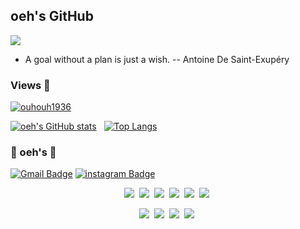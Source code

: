 ## oeh's GitHub

<img src="https://capsule-render.vercel.app/api?type=slice&color=random&height=300&section=header&text=EH_GitHub&fontSize=90&fontColor=fff" />

- A goal without a plan is just a wish. -- Antoine De Saint-Exupéry

### Views 🔎
[![ouhouh1936](https://github-profile-trophy.vercel.app/?username=ouhouh1936&theme=onedark)](https://github.com/ouhouh1936)

[![oeh's GitHub stats](https://github-readme-stats.vercel.app/api?username=costar011&show_icons=true&theme=dracula)](https://github.com/ouhouh1936/github-readme-stats) &nbsp; [![Top Langs](https://github-readme-stats.vercel.app/api/top-langs/?username=ouhouh1936&layout=compact&show_icons=true&theme=dracula)](https://github.com/ouhouh1936/github-readme-stats)



###  🐶 oeh's 🐶
[![Gmail Badge](https://img.shields.io/badge/Gmail-d14836?style=flat-square&logo=Gmail&logoColor=white&link=mailto:dmssssgk@gmail.com)](mailto:dmssssgk@gmail.com)
[![instagram Badge](https://img.shields.io/badge/-Instagram-dd2a7b?style=flat-square&logo=instagram&logoColor=white&link=https://www.instagram.com/dmssssgk/)](https://www.instagram.com/dmssssgk/)

<p align="center">
  <img src="https://img.shields.io/badge/Node.js-339933?style=flat-square&logo=Node.js&logoColor=white"/>&nbsp 
  <img src="https://img.shields.io/badge/MySQL-4479A1?style=flat-square&logo=MySQl&logoColor=white"/></a>&nbsp 
  <img src="https://img.shields.io/badge/MongoDB-47A248?style=flat-square&logo=MongoDB&logoColor=white"/></a>&nbsp
  <img src="https://img.shields.io/badge/Java-007396?style=flat-square&logo=Java&logoColor=white"/></a>&nbsp 
  <img src="https://img.shields.io/badge/Oracle-F80000?style=flat-square&logo=Oracle&logoColor=white"/></a>&nbsp
  <img src="https://img.shields.io/badge/Spring-6DB33F?style=flat-square&logo=Spring&logoColor=white"/></a>&nbsp
 </p>
 <p align="center">
  <img src="https://img.shields.io/badge/React-61DAFB?style=flat-square&logo=React&logoColor=white"/></a>&nbsp 
  <img src="https://img.shields.io/badge/JavaScript-F7DF1E?style=flat-square&logo=JavaScript&logoColor=white"/></a>&nbsp
  <img src="https://img.shields.io/badge/CSS-1572B6?style=flat-square&logo=CSS3&logoColor=white"/></a>&nbsp 
  <img src="https://img.shields.io/badge/HTML-E34F26?style=flat-square&logo=HTML5&logoColor=white"/></a>&nbsp 
</p>
